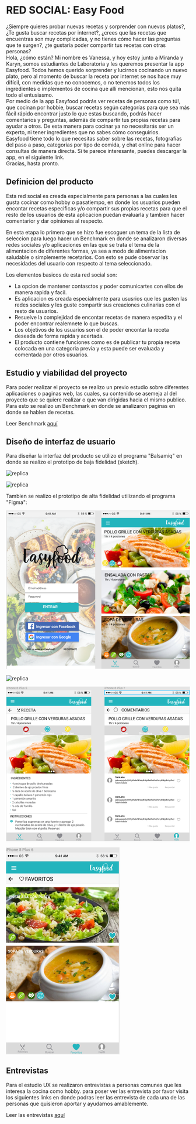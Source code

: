 # RED SOCIAL: Easy Food

¿Siempre quieres probar nuevas recetas y sorprender con nuevos platos?, ¿Te gusta buscar recetas por internet?, ¿crees que las recetas que encuentras son muy complicadas, y no tienes cómo hacer las preguntas que te surgen?, ¿te gustaría poder compartir tus recetas  con otras personas?  
Hola, ¿cómo están? Mi nombre es Vanessa, y hoy estoy junto a Miranda y Karyn, somos estudiantes de Laboratoria y les queremos presentar la app Easyfood. 
Todos hemos querido sorprender y lucirnos cocinando un nuevo plato, pero al momento de buscar la receta por internet se nos hace muy difícil, con medidas que no conocemos, o no tenemos todos los ingredientes o implementos de cocina que allí mencionan, esto nos quita todo el entusiasmo.  
Por medio de la app Easyfood podrás ver recetas de personas como tú!, que cocinan por hobbie, buscar recetas según categorías para que sea más fácil rápido encontrar justo lo que estas buscando, podrás hacer comentarios y preguntas, además de compartir tus propias recetas para ayudar a otros. De esta manera para cocinar ya no necesitarás ser un experto, ni tener ingredientes que no sabes cómo conseguirlos.  
Easyfood tiene todo lo que necesitas saber sobre las recetas, fotografías del paso a paso, categorías por tipo de comida, y chat online para hacer consultas de manera directa. Si te parece interesante, puedes descargar la app, en el siguiente link.              
Gracias, hasta pronto. 

## Definicion del producto

Esta red social es creada especialmente para personas a las cuales les gusta cocinar como hobby o pasatiempo, en donde los usuarios pueden encontar recetas especificas y/o compartir sus propias recetas para que el resto de los usuarios de esta aplicacion puedan evaluarla y tambien hacer comentarior y dar opiniones al respecto.

En esta etapa lo primero que se hizo fue escoguer un tema de la lista de seleccion para luego hacer un Benchmark en donde se analizaron diversas redes sociales y/o aplicaciones en las que se trata el tema de la alimentacion de diferentes formas, ya sea a modo de alimentacion saludable o simplemente recetarios. Con esto se pude observar las necesidades del usuario con respecto al tema seleccionado.

Los elementos basicos de esta red social son:
* La opcion de mantener contasctos y poder comunicartes con ellos de manera rapida y facil.
* Es aplicacion es creada especialmente para ususrios que les gusten las redes sociales y les guste compartir sus creaciones culinarias con el resto de usuarios.
* Resuelve la complejidad de encontar recetas de manera espedita y el poder encontrar realemnete lo que buscas.
* Los objetivos de los usuarios son el de poder encontar la receta deseada de forma rapida y acertada.
* El producto contiene funciones como es de publicar tu propia receta colocada en una categoria previa y esta puede ser evaluada y comentada por otros usuarios. 

## Estudio y viabilidad del proyecto

Para poder realizar el proyecto se realizo un previo estudio sobre diferentes aplicaciones o paginas web, las cuales, su contenido se asemeja al del proyecto que se quiere realizar o que van dirigidas hacia el mismo publico. Para esto se realizo un Benchmark en donde se analizaron paginas en donde se hablen de recetas.

Leer Benchmark [aquí](https://docs.google.com/document/d/1j-wwp7r6f1tYnR4-XXvQzGf_kjKcIAWxD7Rf9ZHRNYk/edit)

## Diseño de interfaz de usuario

Para diseñar la interfaz del producto se utilizo el programa "Balsamiq" en donde se realizo el prototipo de baja fidelidad (sketch).

![replica](/src/img/Sketch-1.png)

![replica](/src/img/Sketch-2.png)

Tambien se realizo el prototipo de alta fidelidad utilizando el programa "Figma":

![replica](/docs/img/Registroymuro.png)

![replica](/docss/img/Segundoytercermuro.png)

![replica](/docs/img/tercerycuartomuro.png)

![replica](/docs/img/quintomuro.png)

## Entrevistas 

Para el estudio UX se realizaron entrevistas a personas comunes que les interesa la cocina como hobby.
para poser ver las entrevista por favor visita los siguientes links en donde podras leer las entrevista de cada una de las personas que quisieron aportar y ayudarnos amablemente.

Leer las entrevistas [aquí](https://drive.google.com/drive/folders/1-pvGqnTbtJcIQ1NvnGy-4BoSV6E5znDR)





